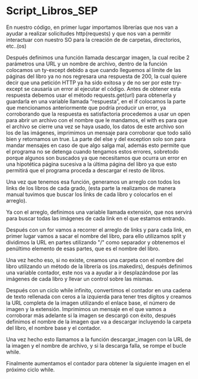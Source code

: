 # Script_Libros_SEP
En nuestro código, en primer lugar importamos librerías que nos van a ayudar a realizar solicitudes http(requests) y que nos van a permitir interactuar con nuestro SO para la creación de de carpetas, directorios, etc..(os)

Después definimos una función llamada descargar imagen, la cual recibe 2 parámetros una URL y un nombre de archivo, dentro de la función colocamos un ty-except debido a que cuando lleguemos al límite de las páginas del libro ya no nos regresara una respuesta de 200, la cual quiere decir que una petición HTTP ya ha sido exitosa y de no ser por este try-except se causaría un error al ejecutar el código. Antes de obtener esta respuesta debemos usar el método requests.get(url) para obtenerla y guardarla en una variable llamada “respuesta”, en el if colocamos la parte que mencionamos anteriormente que podría producir un error, ya corroborando que la respuesta es satisfactoria procedemos a usar un open para abrir un archivo con el nombre que le mandamos, el with es para que el archivo se cierre una vez se haya usado, los datos de este archivo son los de las imágenes, imprimimos un mensaje para corroborar que todo salió bien y retornamos un true. La parte del else y del exception solo son para mandar mensajes en caso de que algo salga mal, además esto permite que el programa no se detenga cuando tengamos estos errores, sobretodo porque algunos son buscados ya que necesitamos que ocurra un error en una hipotética página sucesiva a la última página del libro ya que esto permitirá que el programa proceda a descargar el resto de libros.

Una vez que tenemos esa función, generamos un arreglo con todos los links de los libros de cada grado, (esta parte la realizamos de manera manual tuvimos que buscar los links de cada libro y colocarlos en el arreglo).

Ya con el arreglo, definimos una variable llamada extensión, que nos servirá para buscar todas las imágenes de cada link en el que estamos entrando.

Después con un for vamos a recorrer el arreglo de links y para cada link, en primer lugar vamos a sacar el nombre del libro, para ello utilizamos split y dividimos la URL en partes utilizando "/" como separador y obtenemos el penúltimo elemento de esas partes, que es el nombre del libro.

Una vez hecho eso, si no existe, creamos una carpeta con el nombre del libro utilizando un método de la librería os (os.makedirs), después definimos una variable contador, este nos va a ayudar a ir desplazándose por las imágenes de cada libro y llevar un control sobre las mismas. 

Después con un ciclo while infinito, convertimos el contador en una cadena de texto rellenada con ceros a la izquierda para tener tres dígitos y creamos la URL completa de la imagen utilizando el enlace base, el número de imagen y la extensión.
Imprimimos un mensaje en el que vamos a corroborar más adelante si la imagen se descargó con éxito, después definimos el nombre de la imagen que va a descargar incluyendo la carpeta del libro, el nombre base y el contador.
 
Una vez hecho esto llamamos a la función descargar_imagen con la URL de la imagen y el nombre de archivo, y si la descarga falla, se rompe el bucle while.

Finalmente aumentamos el contador para obtener la siguiente imagen en el próximo ciclo while. 
